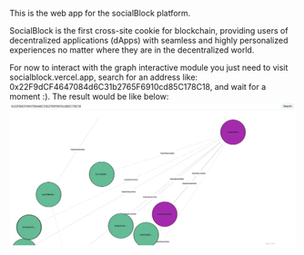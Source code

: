 This is the web app for the socialBlock platform. 

SocialBlock is the first cross-site cookie for blockchain, providing users of decentralized applications (dApps) with seamless and highly personalized experiences no matter where they are in the decentralized world.

For now to interact with the graph interactive module you just need to visit socialblock.vercel.app, search for an address like: 0x22F9dCF4647084d6C31b2765F6910cd85C178C18, and wait for a moment :). The result would be like below:
![Alt text](public/graph-interaction.png)